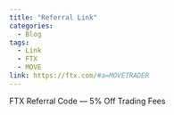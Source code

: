 ```yaml
---
title: "Referral Link"
categories:
  - Blog
tags:
  - Link
  - FTX
  - MOVE
link: https://ftx.com/#a=MOVETRADER
---
```


FTX Referral Code — 5% Off Trading Fees
